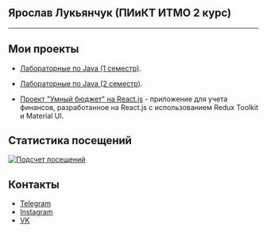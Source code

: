 ## Ярослав Лукьянчук (ПИиКТ ИТМО 2 курс)
---
## Мои проекты

- [Лабораторные по Java (1 семестр)](https://github.com/bassceo/java-labs).

- [Лабораторные по Java (2 семестр)](https://github.com/bassceo/java-sem2).

- [Проект "Умный бюджет" на React.js](https://github.com/bassceo/finance-tracker-react) - приложение для учета финансов, разработанное на React.js с использованием Redux Toolkit и Material UI. 

## Статистика посещений

[![Подсчет посещений](https://visitcount.itsvg.in/api?id=bassceo&icon=2&color=1)](https://visitcount.itsvg.in)

## Контакты

- [Telegram](https://t.me/nmequalmn)
- [Instagram](https://instagram.com/basswayle)
- [VK](https://vk.com/nmequalmn)

